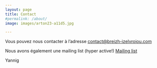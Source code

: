 ```yaml
---
layout: page
title: Contact
#permalink: /about/
image: images/arton23-a11d5.jpg

---
```

Vous pouvez nous contacter à l’adresse contact@breizh-izelvroiou.com

Nous avons également une mailing list (hyper active!)
[Mailing list](http://lists.breizh-izelvroiou.com/listinfo.cgi/bzh-iv-breizh-izelvroiou.com)


Yannig